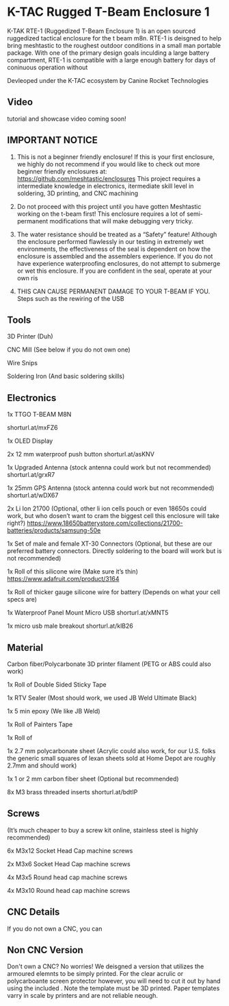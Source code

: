 # K-TAC Rugged T-Beam Enclosure 1


K-TAK RTE-1 (Ruggedized T-Beam Enclosure 1) is an open sourced ruggedized tactical enclosure for the t beam m8n. RTE-1 is deisgned to help bring meshtastic to the roughest outdoor conditions in a small man portable package. With one of the primary design goals inculding a large battery compartment, RTE-1 is compatible with a large enough battery for days of coninuous operation without 

Devleoped under the K-TAC ecosystem by Canine Rocket Technologies

## Video

tutorial and showcase video coming soon!




## IMPORTANT NOTICE


1. This is not a beginner friendly enclosure! If this is your first enclosure, we highly do not recommend if you would like to check out more beginner friendly enclosures at: https://github.com/meshtastic/enclosures This project requires a intermediate knowledge in electronics, itermediate skill level in soldering, 3D printing, and CNC machining

2. Do not proceed with this project until you have gotten Meshtastic working on the t-beam first! This enclosure requires a lot of semi-permanent modifications that will make debugging very tricky.

3. The water resistance should be treated as a “Safety” feature! Although the enclosure performed flawlessly in our testing in extremely wet environments, the effectiveness of the seal is dependent on how the enclosure is assembled and the assemblers experience. If you do not have experience waterproofing enclosures, do not attempt to submerge or wet this enclosure. If you are confident in the seal, operate at your own ris

4. THIS CAN CAUSE PERMANENT DAMAGE TO YOUR T-BEAM IF YOU. Steps such as the rewiring of the USB 



## Tools

3D Printer (Duh)

CNC Mill (See below if you do not own one)

Wire Snips

Soldering Iron (And basic soldering skills)



## Electronics

1x TTGO T-BEAM M8N

shorturl.at/mxFZ6

1x OLED Display

2x 12 mm waterproof push button
shorturl.at/asKNV

1x Upgraded Antenna (stock antenna could work but not recommended)
shorturl.at/grxR7

1x 25mm GPS Antenna (stock antenna could work but not recommended)
shorturl.at/wDX67

2x Li Ion 21700 (Optional, other li ion cells pouch or even 18650s could work, but who dosen’t want to cram the biggest cell this enclosure will take right?)
https://www.18650batterystore.com/collections/21700-batteries/products/samsung-50e

1x Set of male and female XT-30 Connectors (Optional, but these are our preferred battery connectors. Directly soldering to the board will work but is not recommended) 

1x Roll of this silicone wire (Make sure it’s thin)
https://www.adafruit.com/product/3164

1x Roll of thicker gauge silicone wire for battery (Depends on what your cell specs are) 

1x Waterproof Panel Mount Micro USB
shorturl.at/xMNT5

1x micro usb male breakout 
shorturl.at/klB26



## Material

Carbon fiber/Polycarbonate 3D printer filament (PETG or ABS could also work)

1x Roll of Double Sided Sticky Tape

1x RTV Sealer (Most should work, we used JB Weld Ultimate Black)

1x 5 min epoxy (We like JB Weld)

1x Roll of Painters Tape

1x Roll of 

1x 2.7 mm polycarbonate sheet (Acrylic could also work, for our U.S. folks the generic small squares of lexan sheets sold at Home Depot are roughly 2.7mm and should work)

1x 1 or 2 mm carbon fiber sheet (Optional but recommended) 

8x M3 brass threaded inserts 
shorturl.at/bdtIP

## Screws 

(It’s much cheaper to buy a screw kit online, stainless steel is highly recommended) 

6x M3x12 Socket Head Cap machine screws

2x M3x6 Socket Head Cap machine screws

4x M3x5 Round head cap machine screws

4x M3x10 Round head cap machine screws

## CNC Details

If you do not own a CNC, you can 

## Non CNC Version

Don't own a CNC? No worries! We deisgned a version that utilizes the armoured elemnts to be simply printed. For the clear acrulic or polycarboante screen protector however, you will need to cut it out by hand using the included . Note the template must be 3D printed. Paper templates varry in scale by printers and are not reliable neough.

